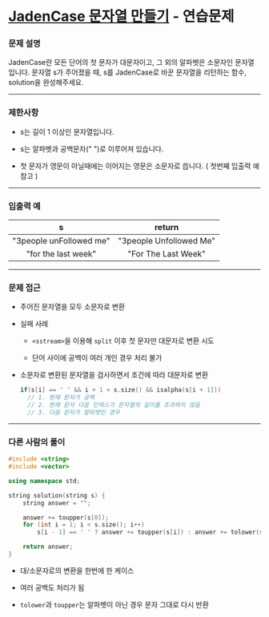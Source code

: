 # [JadenCase 문자열 만들기](https://programmers.co.kr/learn/courses/30/lessons/12951) - 연습문제

### 문제 설명

JadenCase란 모든 단어의 첫 문자가 대문자이고, 그 외의 알파벳은 소문자인 문자열입니다. 문자열 s가 주어졌을 때, s를 JadenCase로 바꾼 문자열을 리턴하는 함수, solution을 완성해주세요.

---

### 제한사항

  - s는 길이 1 이상인 문자열입니다.
  
  - s는 알파벳과 공백문자(" ")로 이루어져 있습니다.

  - 첫 문자가 영문이 아닐때에는 이어지는 영문은 소문자로 씁니다. ( 첫번째 입출력 예 참고 )

---

### 입출력 예

|            s            |         return          |
| :---------------------: | :---------------------: |
| "3people unFollowed me" | "3people Unfollowed Me" |
|   "for the last week"   |   "For The Last Week"   |

---

### 문제 접근

  - 주어진 문자열을 모두 소문자로 변환

  - 실패 사례

    - `<sstream>`을 이용해 `split` 이후 첫 문자만 대문자로 변환 시도

    - 단어 사이에 공백이 여러 개인 경우 처리 불가

  - 소문자로 변환된 문자열을 검사하면서 조건에 따라 대문자로 변환

    ```cpp
    if(s[i] == ' ' && i + 1 < s.size() && isalpha(s[i + 1]))
      // 1. 현재 문자가 공백
      // 2. 현재 문자 다음 인덱스가 문자열의 길이를 초과하지 않음
      // 3. 다음 문자가 알파벳인 경우
    ```

---

### 다른 사람의 풀이

```cpp
#include <string>
#include <vector>

using namespace std;

string solution(string s) {
    string answer = "";

    answer += toupper(s[0]);
    for (int i = 1; i < s.size(); i++)
        s[i - 1] == ' ' ? answer += toupper(s[i]) : answer += tolower(s[i]);

    return answer;
}
```

  - 대/소문자로의 변환을 한번에 한 케이스

  - 여러 공백도 처리가 됨

  - `tolower`과 `toupper`는 알파벳이 아닌 경우 문자 그대로 다시 반환